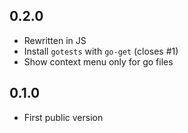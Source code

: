 ## 0.2.0
* Rewritten in JS
* Install `gotests` with `go-get` (closes #1)
* Show context menu only for go files

## 0.1.0
* First public version

